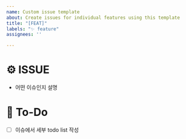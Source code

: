 ```yaml
---
name: Custom issue template
about: Create issues for individual features using this template
title: "[FEAT]"
labels: "✨ feature"
assignees: ''

---
```


# ⚙️ ISSUE
- 어떤 이슈인지 설명

# 📄 To-Do
- [ ] 이슈에서 세부 todo list 작성
